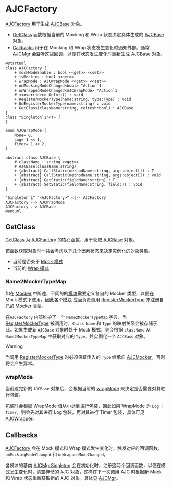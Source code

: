 # AJCFactory

[AJCFactory](xref:YVR.AndroidDevice.Core.AJCFactory) 用于生成 [AJCBase](xref:YVR.AndroidDevice.Core.AJCBase) 对象。

-   [GetClass](#getclass) 函数根据当前的 Mocking 和 Wrap 状态决定具体生成的 [AJCBase](xref:YVR.AndroidDevice.Core.AJCBase) 对象。
-   [Callbacks](#callbacks) 用于在 Mocking 和 Wrap 状态发生变化时通知外部。通常 [AJCMgr](./AJCMgr.md) 会监听这些回调，以便在状态发生变化时重新生成 [AJCBase](xref:YVR.AndroidDevice.Core.AJCBase) 对象。

```plantuml
@startuml
class AJCFactory {
    + mockModeEnable : bool <<get>> <<set>>
    + isMocking : bool <<get>>
    + wrapMode : AJCWrapMode <<get>> <<set>>
    + onMockingModeChanged<bool> "Action`1
    + onWrappedModeChanged<AJCWrapMode> "Action`1
    # <<override>> OnInit() : void
    + RegisterMockerType(name:string, type:Type) : void
    + UnRegisterMockerType(name:string) : void
    + GetClass(className:string, refresh:bool) : AJCBase
}
class "Singleton`1"<T> {
}

enum AJCWrapMode {
    None= 0,
    Log= 1 << 1,
    Timer= 1 << 2,
}

abstract class AJCBase {
    # className : string <<get>>
    # AJCBase(className:string)
    + {abstract} CallStatic(methodName:string, args:object[]) : T
    + {abstract} CallStatic(methodName:string, args:object[]) : void
    + {abstract} GetStatic(fieldName:string) : T
    + {abstract} SetStatic(fieldName:string, field:T) : void
}

"Singleton`1" "<AJCFactory>" <|-- AJCFactory
AJCFactory --> AJCWrapMode
AJCFactory ..> AJCBase
@enduml
```

## GetClass

[GetClass](<xref:YVR.AndroidDevice.Core.AJCFactory.GetClass(System.String)>) 为 [AJCFactory](xref:YVR.AndroidDevice.Core.AJCFactory) 的核心函数，用于获取 [AJCBase](xref:YVR.AndroidDevice.Core.AJCBase) 对象。

该函数获取对象时一共会考虑以下几个因素状态来决定实例化的对象类型。

-   当前是否处于 [Mock 模式](./AJCMocker.md#mock-模式)
-   当前的 [Wrap 模式](./AJCWrapper.md#wrapmode)

### Name2MockerTypeMap

如在 [Mocker](./AJCMocker.md) 中所述，不同的的[模块](./AJCMgr.md)需要定义各自的 Mocker 类型，以便在 Mock 模式下使用。因此各个[模块](./AJCMgr.md) 应当负责调用 [RegisterMockerType](<xref:YVR.AndroidDevice.Core.AJCFactory.RegisterMockerType(System.String,System.Type)>) 来注册自己的 Mocker 类型。

在`AJCFactory` 内部维护了一个 `Name2MockerTypeMap` 字典，当 [RegisterMockerType](<xref:YVR.AndroidDevice.Core.AJCFactory.RegisterMockerType(System.String,System.Type)>) 被调用时，`Class Name` 和 `Type` 的映射关系会被存储于此。如果生成新 `AJCBase` 对象时处于 Mock 模式，则会根据 `className` 从 `Name2MockerTypeMap` 中获取对应的 `Type`，并实例化一个 `AJCBase` 对象。

> [!Warning]
> 当调用 [RegisterMockerType](<xref:YVR.AndroidDevice.Core.AJCFactory.RegisterMockerType(System.String,System.Type)>) 时必须保证传入的 `Type` 继承自 [AJCMocker](xref:YVR.AndroidDevice.Core.AJCMocker)，否则将会产生异常。

### wrapMode

当创建完新的 `AJCBase` 对象后，会根据当前的 [wrapMode](xref:YVR.AndroidDevice.Core.AJCFactory.wrapMode) 来决定是否需要对其进行包装。

包装时会根据 WrapMode 值从小达到进行包装，因此如果 WrapMode 为 `Log | Timer`，则会先对其进行 Log 包装，再对其进行 Timer 包装，具体可见 [AJCWrapper](./AJCWrapper.md)。

## Callbacks

[AJCFactory](xref:YVR.AndroidDevice.Core.AJCFactory) 会在 Mock 模式和 Wrap 模式发生变化时，触发对应的回调函数，`onMockingModeChanged` 和 `onWrappedModeChanged`。

各模块的基类 [AJCMgrSingleton](xref:YVR.AndroidDevice.Core.AJCMgrSingleton`3) 会在初始化时，注册这两个回调函数，以便在模式发生变化时，清空存储的 AJC 对象，这样在下一次调用 AJC 时根据新 Mock 和 Wrap 状态重新获取新的 AJC 对象。具体见 [AJCMgr](./AJCMgr.md)。
